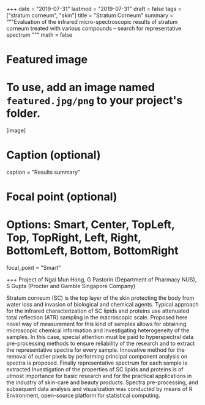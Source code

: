 
+++
date = "2019-07-31"
lastmod = "2019-07-31"
draft = false
tags = ["stratum corneum", "skin"]
title = "Stratum Corneum"
summary = """Evaluation of the infrared micro-spectroscopic results of stratum corneum treated with various compounds – search for representative spectrum 
"""
math = false

# Featured image
# To use, add an image named `featured.jpg/png` to your project's folder. 
[image]
  # Caption (optional)
  caption = "Results summary"
  
  # Focal point (optional)
  # Options: Smart, Center, TopLeft, Top, TopRight, Left, Right, BottomLeft, Bottom, BottomRight
  focal_point = "Smart"

+++
Project of Ngai Mun Hong, G Pastorin  (Department of Pharmacy NUS), S Gupta (Procter and Gamble Singapore Company)

Stratum corneum (SC) is the top layer of the skin protecting the body from water loss and invasion of biological and chemical agents. Typical approach for the infrared characterization of SC lipids and proteins use attenuated total reflection (ATR) sampling in the macroscopic scale. Proposed here novel way of measurement for this kind of samples allows for obtaining microscopic chemical information and investigating heterogeneity of the samples. In this case, special attention must be paid to hyperspectral data pre-processing methods to ensure reliability of the research and to extract the representative spectra for every sample. Innovative method for the removal of outlier pixels by performing principal component analysis on spectra is proposed. Finally representative spectrum for each sample is extracted 
Investigation of the properties of SC lipids and proteins is of utmost importance for basic research and for the practical applications in the industry of skin-care and beauty products. Spectra pre-processing, and subsequent data analysis and visualization was conducted by means of R Environment, open-source platform for statistical computing.
